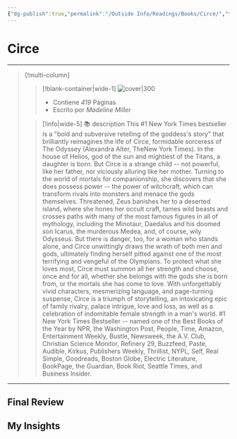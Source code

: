 ```yaml
---
{"dg-publish":true,"permalink":"/Outside Info/Readings/Books/Circe/","title":"Circe","created":"Thursday, 2023-09-28, 5:16:11 pm","updated":"2023-10-01T23:22"}
---
```



# Circe
- - -
> [!multi-column]
> 
> > [!blank-container|wide-1]
> >  ![cover|300](http://books.google.com/books/content?id=tScwDwAAQBAJ&printsec=frontcover&img=1&zoom=1&edge=curl&source=gbs_api)
> >- Contiene *419* Páginas
> >- Escrito por *Madeline Miller*
> 
> > [!info|wide-5] 📚 description
> > This #1 New York Times bestseller is a "bold and subversive retelling of the goddess's story" that brilliantly reimagines the life of Circe, formidable sorceress of The Odyssey (Alexandra Alter, TheNew York Times). In the house of Helios, god of the sun and mightiest of the Titans, a daughter is born. But Circe is a strange child -- not powerful, like her father, nor viciously alluring like her mother. Turning to the world of mortals for companionship, she discovers that she does possess power -- the power of witchcraft, which can transform rivals into monsters and menace the gods themselves. Threatened, Zeus banishes her to a deserted island, where she hones her occult craft, tames wild beasts and crosses paths with many of the most famous figures in all of mythology, including the Minotaur, Daedalus and his doomed son Icarus, the murderous Medea, and, of course, wily Odysseus. But there is danger, too, for a woman who stands alone, and Circe unwittingly draws the wrath of both men and gods, ultimately finding herself pitted against one of the most terrifying and vengeful of the Olympians. To protect what she loves most, Circe must summon all her strength and choose, once and for all, whether she belongs with the gods she is born from, or the mortals she has come to love. With unforgettably vivid characters, mesmerizing language, and page-turning suspense, Circe is a triumph of storytelling, an intoxicating epic of family rivalry, palace intrigue, love and loss, as well as a celebration of indomitable female strength in a man's world. #1 New York Times Bestseller -- named one of the Best Books of the Year by NPR, the Washington Post, People, Time, Amazon, Entertainment Weekly, Bustle, Newsweek, the A.V. Club, Christian Science Monitor, Refinery 29, Buzzfeed, Paste, Audible, Kirkus, Publishers Weekly, Thrillist, NYPL, Self, Real Simple, Goodreads, Boston Globe, Electric Literature, BookPage, the Guardian, Book Riot, Seattle Times, and Business Insider.
> 

- - -

## Final Review


## My Insights